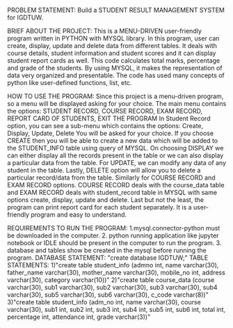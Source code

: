 PROBLEM STATEMENT:
Build a STUDENT RESULT MANAGEMENT SYSTEM for IGDTUW.

BRIEF ABOUT THE PROJECT:
This is a MENU-DRIVEN user-friendly program written in PYTHON with MYSQL library. In this program, user can create, display, update and delete data from different tables. It deals with course details, student information and student scores and it can display student report cards as well. This code calculates total marks, percentage and grade of the students. By using MYSQL, it makes the representation of data very organized and presentable. The code has used many concepts of python like user-defined functions, list, etc.

HOW TO USE THE PROGRAM:
Since this project is a menu-driven program, so a menu will be displayed asking for your choice. The main menu contains the options:
STUDENT RECORD,
COURSE RECORD,
EXAM RECORD,
REPORT CARD OF STUDENTS,
EXIT THE PROGRAM
In Student Record option, you can see a sub-menu which contains the options:
Create,
Display,
Update,
Delete
You will be asked for your choice. If you choose CREATE then you will be able to create a new data which will be added to the STUDENT_INFO table using query of MYSQL. On choosing DISPLAY we can either display all the records present in the table or we can also display a particular data from the table. For UPDATE, we can modify any data of any student in the table. Lastly, DELETE option will allow you to delete a particular record/data from the table.
Similarly for COURSE RECORD and EXAM RECORD options. COURSE RECORD deals with the course_data table and EXAM RECORD deals with student_record table in MYSQL with same options create, display, update and delete. Last but not the least, the program can print report card for each student separately. It is a user-friendly program and easy to understand.

REQUIREMENTS TO RUN THE PROGRAM:
1.mysql.connector-python must be downloaded in the computer.
2. python running application like jupyter notebook or IDLE should be present in the computer to run the program.
3. database and tables show be created in the mysql before running the program.
DATABASE STATEMENT:
"create database IGDTUW;"
TABLE STATEMENTS:
1)"create table student_info (admno int, name varchar(30), father_name varchar(30), mother_name varchar(30), mobile_no int, address varchar(30), category varchar(10))"
2)"create table course_data (course varchar(30), sub1 varchar(30), sub2 varchar(30), sub3 varchar(30), sub4 varchar(30), sub5 varchar(30), sub6 varchar(30), c_code varchar(8))"
3)"create table student_info (adm_no int, name varchar(30), course varchar(30), sub1 int, sub2 int, sub3 int, sub4 int, sub5 int, sub6 int, total int, percentage int, attendance int, grade varchar(3))"
